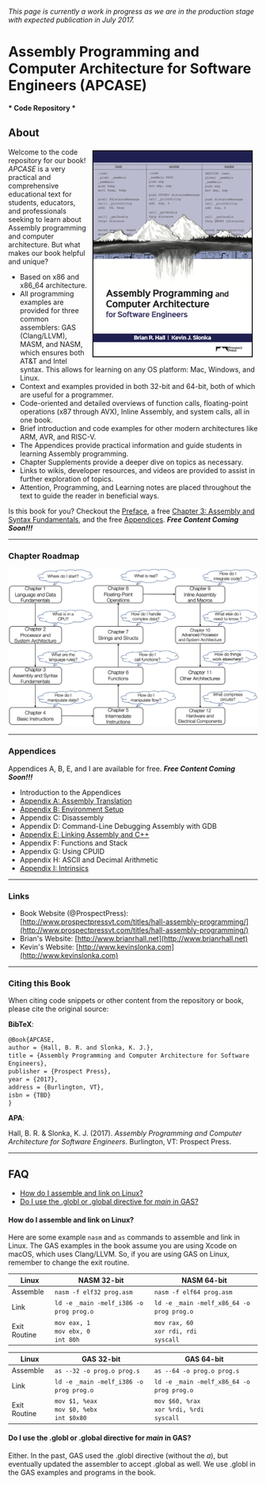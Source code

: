 *This page is currently a work in progress as we are in the production stage with expected publication in July 2017.*

# Assembly Programming and Computer Architecture for Software Engineers (APCASE)

#### * Code Repository *

## About
<img src = "./content/Cover.png" align="right" alt = "Cover" width="320" border="2" hspace="10" vspace="5">

Welcome to the code repository for our book! *APCASE* is a very practical and comprehensive educational text for students, educators, and professionals seeking to learn about Assembly programming and computer architecture. But what makes our book helpful and unique?

- Based on x86 and x86_64 architecture.
- All programming examples are provided for three common assemblers: GAS (Clang/LLVM), MASM, and NASM, which ensures both AT&T and Intel syntax. This allows for learning on any OS platform: Mac, Windows, and Linux.
- Context and examples provided in both 32-bit and 64-bit, both of which are useful for a programmer.
- Code-oriented and detailed overviews of function calls, floating-point operations (x87 through AVX), Inline Assembly, and system calls, all in one book.
- Brief introduction and code examples for other modern architectures like ARM, AVR, and RISC-V.
- The Appendices provide practical information and guide students in learning Assembly programming.
- Chapter Supplements provide a deeper dive on topics as necessary.
- Links to wikis, developer resources, and videos are provided to assist in further exploration of topics.
- Attention, Programming, and Learning notes are placed throughout the text to guide the reader in beneficial ways.

Is this book for you? Checkout the [Preface](./docs/Preface.pdf), a free [Chapter 3: Assembly and Syntax Fundamentals](./docs/Chapter_3.pdf), and the free [Appendices](#appendices). ***Free Content Coming Soon!!!***

---

### Chapter Roadmap

![Alt](./content/ChapterRoadmap.png "Chapter Roadmap")

---

<a name="appendices"></a>
### Appendices
Appendices A, B, E, and I are available for free. ***Free Content Coming Soon!!!***

- Introduction to the Appendices
- [Appendix A: Assembly Translation](./docs/Appendix_A.pdf)
- [Appendix B: Environment Setup](./docs/Appendix_B.pdf)
- Appendix C: Disassembly
- Appendix D: Command-Line Debugging Assembly with GDB
- [Appendix E: Linking Assembly and C++](./docs/Appendix_E.pdf)
- Appendix F: Functions and Stack
- Appendix G: Using CPUID
- Appendix H: ASCII and Decimal Arithmetic
- [Appendix I: Intrinsics](./docs/Appendix_I.pdf)


---

### Links

- Book Website (@ProspectPress): [http://www.prospectpressvt.com/titles/hall-assembly-programming/](http://www.prospectpressvt.com/titles/hall-assembly-programming/)
- Brian's Website: [http://www.brianrhall.net](http://www.brianrhall.net)
- Kevin's Website: [http://www.kevinslonka.com](http://www.kevinslonka.com)

---

### Citing this Book

When citing code snippets or other content from the repository or book, please cite the original source:

**BibTeX**:

```
@Book{APCASE,
author = {Hall, B. R. and Slonka, K. J.},
title = {Assembly Programming and Computer Architecture for Software Engineers},
publisher = {Prospect Press},
year = {2017},
address = {Burlington, VT},
isbn = {TBD}
}
```

**APA**:

Hall, B. R. & Slonka, K. J. (2017). *Assembly Programming and Computer Architecture for Software Engineers*. Burlington, VT: Prospect Press.

---


## FAQ

- [How do I assemble and link on Linux?](#linux)
- [Do I use the .globl or .global directive for *main* in GAS?](#global)

<a name="linux"></a>
#### How do I assemble and link on Linux?
Here are some example `nasm` and `as` commands to assemble and link in Linux. The GAS examples in the book assume you are using Xcode on macOS, which uses Clang/LLVM. So, if you are using GAS on Linux, remember to change the exit routine.

|    Linux     | NASM 32-bit | NASM 64-bit |
|--------------|-----------|-----------|
| Assemble     | `nasm -f elf32 prog.asm` | `nasm -f elf64 prog.asm` |
| Link         | `ld -e _main -melf_i386 -o prog prog.o` | `ld -e _main -melf_x86_64 -o prog prog.o` |
| Exit Routine | `mov eax, 1`<br>`mov ebx, 0`<br>`int 80h` | `mov rax, 60`<br>`xor rdi, rdi`<br>`syscall` |


|    Linux     | GAS 32-bit | GAS 64-bit |
|--------------|-----------|-----------|
| Assemble     | `as --32 -o prog.o prog.s` | `as --64 -o prog.o prog.s` |
| Link         | `ld -e _main -melf_i386 -o prog prog.o` | `ld -e _main -melf_x86_64 -o prog prog.o` |
| Exit Routine | `mov $1, %eax`<br>`mov $0, %ebx`<br>`int $0x80` | `mov $60, %rax`<br>`xor %rdi, %rdi`<br>`syscall` |

<a name="global"></a>
#### Do I use the .globl or .global directive for *main* in GAS?
Either. In the past, GAS used the .globl directive (without the *a*), but eventually updated the assembler to accept .global as well. We use .globl in the GAS examples and programs in the book.